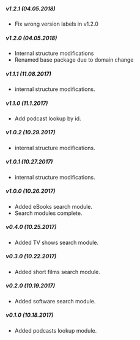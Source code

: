 ##### v1.2.1 (04.05.2018)

- Fix wrong version labels in v1.2.0

##### v1.2.0 (04.05.2018)

- Internal structure modifications
- Renamed base package due to domain change

##### v1.1.1 (11.08.2017)

- internal structure modifications.

##### v1.1.0 (11.1.2017)

- Add podcast lookup by id.

##### v1.0.2 (10.29.2017)

- internal structure modifications.

##### v1.0.1 (10.27.2017)

- internal structure modifications.

##### v1.0.0 (10.26.2017)

- Added eBooks search module. 
- Search modules complete. 

##### v0.4.0 (10.25.2017)

- Added TV shows search module.  

##### v0.3.0 (10.22.2017)

- Added short films search module.  

##### v0.2.0 (10.19.2017)

- Added software search module.  

##### v0.1.0 (10.18.2017)

- Added podcasts lookup module.